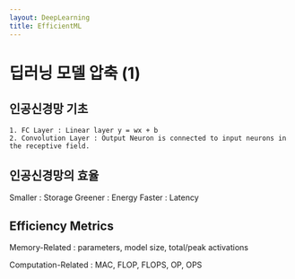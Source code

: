 ```yaml
---
layout: DeepLearning
title: EfficientML
---
```

# 딥러닝 모델 압축 (1)

## 인공신경망 기초


    1. FC Layer : Linear layer y = wx + b
	2. Convolution Layer : Output Neuron is connected to input neurons in the receptive field.




## 인공신경망의 효율

Smaller : Storage
Greener :  Energy
Faster : Latency

## Efficiency Metrics

Memory-Related : parameters, model size, total/peak activations

Computation-Related : MAC, FLOP, FLOPS, OP, OPS

